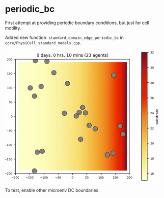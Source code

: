 # periodic_bc

First attempt at providing periodic boundary conditions, but just for cell motility. 

Added new function: `standard_domain_edge_periodic_bc` in `core/PhysiCell_standard_models.cpp`.

![](./periodic.gif)

To test, enable other microenv DC boundaries.

